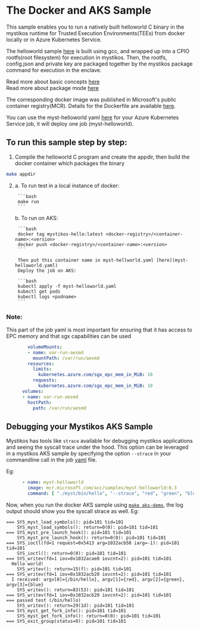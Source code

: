 # The Docker and AKS Sample

This sample enables you to run a natively built helloworld C binary in the mystikos runtime for Trusted Execution Environments(TEEs) 
from docker locally or in Azure Kubernetes Service.

The helloworld sample [here](hello.c) is built using gcc, and wrapped up into a CPIO rootfs(root filesystem) for execution in mystikos. 
Then, the rootfs, config.json and private key are packaged together by the mystikos package command for execution in the enclave. 

Read more about basic concepts [here](https://github.com/deislabs/mystikos/blob/main/doc/user-getting-started.md#getting-started---general-concepts) \
Read more about package mode [here](https://github.com/deislabs/mystikos/blob/7fb5cfb9f0f30f83af9561a99495f58a82c06059/doc/sign-package.md#packaging-your-application-for-sgx-enclave-packaging)

The corresponding docker image was published in Microsoft's public container registry(MCR). Details for the Dockerfile are available [here](Dockerfile).

You can use the myst-helloworld yaml [here](myst-helloworld.yaml) for your Azure Kubernetes Service job, it will deploy one job (myst-helloworld).

## To run this sample step by step: 

1. Compile the helloworld C program and create the appdir, then build the docker container which packages the binary
```bash
make appdir
```

2. 
    a. To run test in a local instance of docker: 

        ```bash
        make run
        ```

    b. To run on AKS:

        ```bash
        docker tag mystikos-hello:latest <docker-registry>/<container-name>:<version>
        docker push <docker-registry>/<container-name>:<version>
        ```

        Then put this container name in myst-hellworld.yaml [here](myst-helloworld.yaml)
        Deploy the job on AKS: 
        
        ```bash
        kubectl apply -f myst-helloworld.yaml
        kubectl get pods
        kubectl logs <podname>
        ```

### Note: 

This part of the job yaml is most important for ensuring that it has access to EPC memory and that sgx capabilities can be used 
```yaml
        volumeMounts:
        - name: var-run-aesmd
          mountPath: /var/run/aesmd
        resources:
          limits:
            kubernetes.azure.com/sgx_epc_mem_in_MiB: 10
          requests:
            kubernetes.azure.com/sgx_epc_mem_in_MiB: 10
      volumes:
      - name: var-run-aesmd
        hostPath:
          path: /var/run/aesmd
```
## Debugging your Mystikos AKS Sample

Mystikos has tools like `strace` available for debugging mystikos applications and seeing the syscall trace under the hood. This option can be leveraged in a mystikos AKS sample by specifying the option `--strace` in your commandline call in the job [yaml](myst-helloworld.yaml#L14) file. 

Eg: 

```yaml
      - name: myst-helloworld
        image: mcr.microsoft.com/acc/samples/myst-helloworld:0.3
        command: [ "./myst/bin/hello", "--strace", "red", "green", "blue"]
```

Now, when you run the docker AKS sample using [`make aks-demo`](Makefile#L23), the log output should show you the syscall strace as well. Eg: 
```
=== SYS_myst_load_symbols(): pid=101 tid=101
    SYS_myst_load_symbols(): return=0(0): pid=101 tid=101
=== SYS_myst_pre_launch_hook(): pid=101 tid=101
    SYS_myst_pre_launch_hook(): return=0(0): pid=101 tid=101
=== SYS_ioctl(fd=1 request=0x5413 arg=1032acb58 iarg=-1): pid=101 tid=101
    SYS_ioctl(): return=0(0): pid=101 tid=101
=== SYS_writev(fd=1 iov=0x1032acae0 iovcnt=2): pid=101 tid=101
  Hello world!
    SYS_writev(): return=15(f): pid=101 tid=101
=== SYS_writev(fd=1 iov=0x1032acb20 iovcnt=2): pid=101 tid=101
  I received: argv[0]={/bin/hello}, argv[1]={red}, argv[2]={green}, argv[3]={blue}
    SYS_writev(): return=83(53): pid=101 tid=101
=== SYS_writev(fd=1 iov=0x1032acb20 iovcnt=2): pid=101 tid=101
=== passed test (/bin/hello)
    SYS_writev(): return=29(1d): pid=101 tid=101
=== SYS_myst_get_fork_info(): pid=101 tid=101
    SYS_myst_get_fork_info(): return=0(0): pid=101 tid=101
=== SYS_exit_group(status=0): pid=101 tid=101
```
